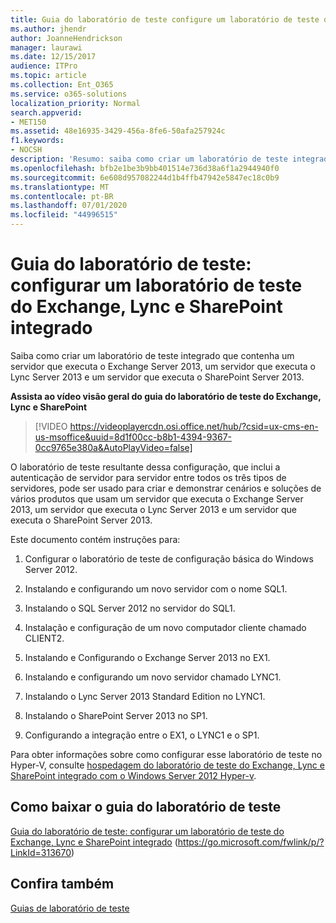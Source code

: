 ```yaml
---
title: Guia do laboratório de teste configure um laboratório de teste do Exchange, Lync e SharePoint integrado
ms.author: jhendr
author: JoanneHendrickson
manager: laurawi
ms.date: 12/15/2017
audience: ITPro
ms.topic: article
ms.collection: Ent_O365
ms.service: o365-solutions
localization_priority: Normal
search.appverid:
- MET150
ms.assetid: 48e16935-3429-456a-8fe6-50afa257924c
f1.keywords:
- NOCSH
description: 'Resumo: saiba como criar um laboratório de teste integrado que contenha um servidor que executa o Exchange Server 2013, um servidor que executa o Lync Server 2013 e um servidor que executa o SharePoint Server 2013.'
ms.openlocfilehash: bfb2e1be3b9bb401514e736d38a6f1a2944940f0
ms.sourcegitcommit: 6e608d957082244d1b4ffb47942e5847ec18c0b9
ms.translationtype: MT
ms.contentlocale: pt-BR
ms.lasthandoff: 07/01/2020
ms.locfileid: "44996515"
---
```

# <a name="test-lab-guide-configure-an-integrated-exchange-lync-and-sharepoint-test-lab"></a>Guia do laboratório de teste: configurar um laboratório de teste do Exchange, Lync e SharePoint integrado

 Saiba como criar um laboratório de teste integrado que contenha um servidor que executa o Exchange Server 2013, um servidor que executa o Lync Server 2013 e um servidor que executa o SharePoint Server 2013.
 
**Assista ao vídeo visão geral do guia do laboratório de teste do Exchange, Lync e SharePoint**

> [!VIDEO https://videoplayercdn.osi.office.net/hub/?csid=ux-cms-en-us-msoffice&uuid=8d1f00cc-b8b1-4394-9367-0cc9765e380a&AutoPlayVideo=false]
 
O laboratório de teste resultante dessa configuração, que inclui a autenticação de servidor para servidor entre todos os três tipos de servidores, pode ser usado para criar e demonstrar cenários e soluções de vários produtos que usam um servidor que executa o Exchange Server 2013, um servidor que executa o Lync Server 2013 e um servidor que executa o SharePoint Server 2013.
  
Este documento contém instruções para:
  
1. Configurar o laboratório de teste de configuração básica do Windows Server 2012.
    
2. Instalando e configurando um novo servidor com o nome SQL1.
    
3. Instalando o SQL Server 2012 no servidor do SQL1.
    
4. Instalação e configuração de um novo computador cliente chamado CLIENT2.
    
5. Instalando e Configurando o Exchange Server 2013 no EX1.
    
6. Instalando e configurando um novo servidor chamado LYNC1.
    
7. Instalando o Lync Server 2013 Standard Edition no LYNC1.
    
8. Instalando o SharePoint Server 2013 no SP1.
    
9. Configurando a integração entre o EX1, o LYNC1 e o SP1.
    
Para obter informações sobre como configurar esse laboratório de teste no Hyper-V, consulte [hospedagem do laboratório de teste do Exchange, Lync e SharePoint integrado com o Windows Server 2012 Hyper-v](https://social.technet.microsoft.com/wiki/contents/articles/18483.hosting-the-integrated-exchange-lync-and-sharepoint-test-lab-with-windows-server-2012-hyper-v.aspx).
  
## <a name="download-the-test-lab-guide"></a>Como baixar o guia do laboratório de teste

[Guia do laboratório de teste: configurar um laboratório de teste do Exchange, Lync e SharePoint integrado](https://go.microsoft.com/fwlink/p/?LinkId=313670) (https://go.microsoft.com/fwlink/p/?LinkId=313670)
  
## <a name="see-also"></a>Confira também

[Guias de laboratório de teste](https://go.microsoft.com/fwlink/p/?LinkId=202817)




